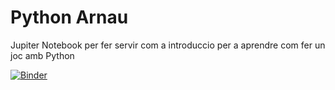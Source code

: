 # Python Arnau

Jupiter Notebook per fer servir com a introduccio per a aprendre com fer un joc amb Python

[![Binder](https://mybinder.org/badge_logo.svg)](https://mybinder.org/v2/gh/guillemsola/pythonarnau/HEAD?labpath=Pyhton_Intro_by_Arnau_Sola.ipynb)
